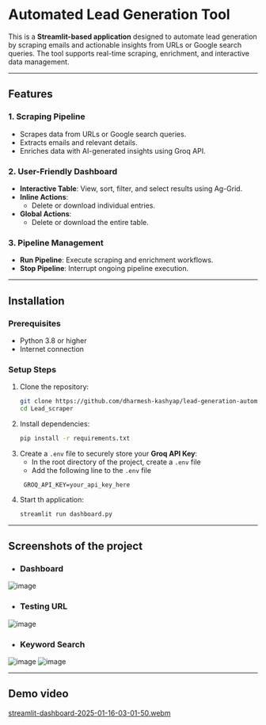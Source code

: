 # Automated Lead Generation Tool

This is a **Streamlit-based application** designed to automate lead generation by scraping emails and actionable insights from URLs or Google search queries. The tool supports real-time scraping, enrichment, and interactive data management.

---

## Features

### 1. **Scraping Pipeline**
- Scrapes data from URLs or Google search queries.
- Extracts emails and relevant details.
- Enriches data with AI-generated insights using Groq API.

### 2. **User-Friendly Dashboard**
- **Interactive Table**: View, sort, filter, and select results using Ag-Grid.
- **Inline Actions**:
  - Delete or download individual entries.
- **Global Actions**:
  - Delete or download the entire table.

### 3. **Pipeline Management**
- **Run Pipeline**: Execute scraping and enrichment workflows.
- **Stop Pipeline**: Interrupt ongoing pipeline execution.

---

## Installation

### Prerequisites
- Python 3.8 or higher
- Internet connection

### Setup Steps

1. Clone the repository:
   ```bash
   git clone https://github.com/dharmesh-kashyap/lead-generation-automation.git
   cd Lead_scraper
   ```
2. Install dependencies:
   ```bash
   pip install -r requirements.txt
   ```
3. Create a `.env` file to securely store your **Groq API Key**:
   - In the root directory of the project, create a `.env` file
   - Add the following line to the `.env` file
   ```Plaintext
    GROQ_API_KEY=your_api_key_here
   ```
4. Start th application:
   ```bash
   streamlit run dashboard.py
   ```
---

## Screenshots of the project 
- ### Dashboard
![image](https://github.com/user-attachments/assets/9730f4a6-ece5-4d73-8fae-1532f5a61a04)

- ### Testing URL
![image](https://github.com/user-attachments/assets/40edf416-cb82-4607-909d-4dd8f10a811e)

- ### Keyword Search
![image](https://github.com/user-attachments/assets/49c44c3a-fd4c-49d5-b48d-6cf00ec577e4)
![image](https://github.com/user-attachments/assets/3fa83614-13be-4a01-b2dc-660310c908f7)

--- 

## Demo video 

[streamlit-dashboard-2025-01-16-03-01-50.webm](https://github.com/user-attachments/assets/43785211-1445-4ef9-8b74-2de7524b3735)

